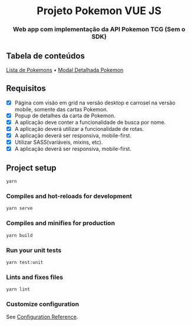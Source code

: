 <h1 align="center">Projeto Pokemon VUE JS</h1>
<h3 align="center">Web app com implementação da API Pokemon TCG (Sem o SDK)</h1>

## Tabela de conteúdos
<p>
 <a href="https://github.com/Guiscar1712/Pokemon/blob/main/src/components/ListPokemon.vue">Lista de Pokemons</a> •
 <a href="https://github.com/Guiscar1712/Pokemon/blob/main/src/components/PopupPokemon.vue">Modal Detalhada Pokemon</a>
</p>

## Requisitos 

- [x] Página com visão em grid na versão desktop e carrosel na versão mobile, somente das cartas Pokemon.
- [x] Popup de detalhes da carta de Pokemon.
- [x] A aplicação deve conter a funcionalidade de busca por nome.
- [x] A aplicação deverá utilizar a funcionalidade de rotas.
- [x] A aplicação deverá ser responsiva, mobile-first.
- [x] Utilizar SASS(variáveis, mixins, etc).
- [x] A aplicação deverá ser responsiva, mobile-first.

## Project setup
```
yarn
```

### Compiles and hot-reloads for development
```
yarn serve
```

### Compiles and minifies for production
```
yarn build
```

### Run your unit tests
```
yarn test:unit
```

### Lints and fixes files
```
yarn lint
```

### Customize configuration
See [Configuration Reference](https://cli.vuejs.org/config/).
